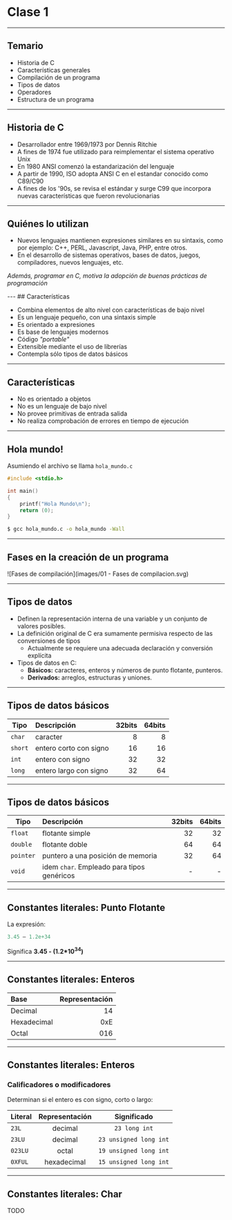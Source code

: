 # Clase 1
---
## Temario

* Historia de C
* Características generales
* Compilación de un programa
* Tipos de datos
* Operadores
* Estructura de un programa

---
## Historia de C 

* Desarrollador entre 1969/1973 por Dennis Ritchie 
* A fines de 1974 fue utilizado para reimplementar el sistema operativo Unix 
* En 1980 ANSI comenzó la estandarización del lenguaje
* A partir de 1990, ISO adopta ANSI C en el estandar conocido como C89/C90
* A fines de los '90s, se revisa el estándar y surge C99 que incorpora nuevas
  características que fueron revolucionarias

---
## Quiénes lo utilizan

* Nuevos lenguajes mantienen expresiones similares en su sintaxis, como
por ejemplo: C++, PERL, Javascript, Java, PHP, entre otros.
* En el desarrollo de sistemas operativos, bases de datos, juegos,
compiladores, nuevos lenguajes, etc.

<p class="fragment">
<em>Además, programar en C, motiva la adopción de buenas prácticas de programación</em>
</p>
---
## Características

* Combina elementos de alto nivel con características de bajo nivel
* Es un lenguaje pequeño, con una sintaxis simple
* Es orientado a expresiones
* Es base de lenguajes modernos
* Código *"portable"*
* Extensible mediante el uso de librerías
* Contempla sólo tipos de datos básicos

---
## Características

* No es orientado a objetos
* No es un lenguaje de bajo nivel
* No provee primitivas de entrada salida
* No realiza comprobación de errores en tiempo de ejecución
---
## Hola mundo!

Asumiendo el archivo se llama `hola_mundo.c`

```c
#include <stdio.h>

int main() 
{
    printf("Hola Mundo\n");
    return (0);
}
```

```bash
$ gcc hola_mundo.c -o hola_mundo -Wall
```
---
## Fases en la creación de un programa

![Fases de compilación](images/01 - Fases de compilacion.svg)

---
##  Tipos de datos

* Definen la representación interna de una variable y un conjunto de valores
posibles.
* La definición original de C era sumamente permisiva respecto de las
conversiones de tipos
  * Actualmente se requiere una adecuada declaración y conversión explícita
* Tipos de datos en C:
  * **Básicos:** caracteres, enteros y números de punto flotante, punteros. 
  * **Derivados:** arreglos, estructuras y uniones. 

---
##  Tipos de datos básicos
| Tipo      | Descripción             | 32bits| 64bits|
| --------  |:-----------------       | -----:| ----: |
| `char`    | caracter                | 8     |8      |
| `short`   | entero corto con signo  | 16    | 16    |
| `int`     | entero con signo        | 32    | 32    |
| `long`    | entero largo con signo  | 32    | 64    |

---
##  Tipos de datos básicos
| Tipo      | Descripción             | 32bits| 64bits|
| --------  |:-----------------       | -----:| ----: |
| `float`   | flotante simple         | 32| 32|
| `double`  | flotante doble          | 64| 64|
| `pointer` | puntero a una posición de memoria | 32| 64|
| `void`    | idem `char`. Empleado para tipos genéricos |-|-|

---
## Constantes literales: Punto Flotante

La expresión:

```c
3.45 – 1.2e+34
```

Significa **3.45 - (1.2*10<sup>34</sup>)**


---
## Constantes literales: Enteros

| Base | Representación|
|:---         |---: |
| Decimal     |  14 |
| Hexadecimal | 0xE |
| Octal       | 016 |

---
## Constantes literales: Enteros

### Calificadores o modificadores

Determinan si el entero es con signo, corto o largo:

| Literal | Representación  | Significado             |
| ---     | :---:           |:---:                    |
|`23L`    | decimal         |`23 long int`           |
|`23LU`   | decimal         |`23 unsigned long int`  |
|`023LU`  | octal           |`19 unsigned long int`  |
|`0XFUL`  | hexadecimal     |`15 unsigned long int`  |
---
## Constantes literales: Char

TODO
